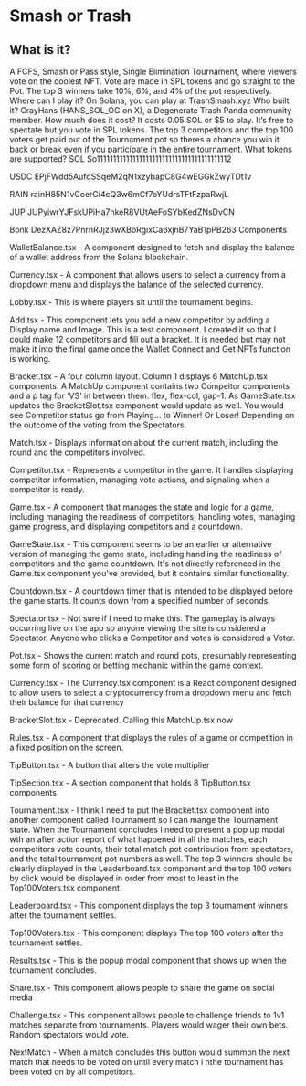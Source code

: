 # Smash or Trash

## What is it?

A FCFS, Smash or Pass style, Single Elimination Tournament, where viewers vote on the coolest NFT. Vote are made in SPL tokens and go straight to the Pot. The top 3 winners take 10%, 6%, and 4% of the pot respectively. 
Where can I play it?
On Solana, you can play at TrashSmash.xyz
Who built it? 
CrayHans (HANS_SOL_OG on X), a Degenerate Trash Panda community member.
How much does it cost?
It costs 0.05 SOL or $5 to play. It’s free to spectate but you vote in SPL tokens. The top 3 competitors and the top 100 voters get paid out of the Tournament pot so theres a chance you win it back or break even if you participate in the entire tournament.
What tokens are supported?
SOL
So11111111111111111111111111111111111111112

USDC
EPjFWdd5AufqSSqeM2qN1xzybapC8G4wEGGkZwyTDt1v

RAIN
rainH85N1vCoerCi4cQ3w6mCf7oYUdrsTFtFzpaRwjL

JUP
JUPyiwrYJFskUPiHa7hkeR8VUtAeFoSYbKedZNsDvCN

Bonk
DezXAZ8z7PnrnRJjz3wXBoRgixCa6xjnB7YaB1pPB263
Components

WalletBalance.tsx - A component designed to fetch and display the balance of a wallet address from the Solana blockchain.

Currency.tsx - A component that allows users to select a currency from a dropdown menu and displays the balance of the selected currency.

Lobby.tsx - This is where players sit until the tournament begins.

Add.tsx - This component lets you add a new competitor by adding a Display name and Image. This is a test component. I created it so that I could make 12 competitors and fill out a bracket. It is needed but may not make it into the final game once the Wallet Connect and Get NFTs function is working.

Bracket.tsx - A four column layout. Column 1 displays 6 MatchUp.tsx components. A MatchUp component contains two Compeitor components and a p tag for ‘VS’ in between them. flex, flex-col, gap-1. As GameState.tsx updates the BracketSlot.tsx component would update as well. You would see Competitor status go from Playing… to Winner! Or Loser! Depending on the outcome of the voting from the Spectators. 

Match.tsx - Displays information about the current match, including the round and the competitors involved.

Competitor.tsx - Represents a competitor in the game. It handles displaying competitor information, managing vote actions, and signaling when a competitor is ready.

Game.tsx - A component that manages the state and logic for a game, including managing the readiness of competitors, handling votes, managing game progress, and displaying competitors and a countdown.

GameState.tsx - This component seems to be an earlier or alternative version of managing the game state, including handling the readiness of competitors and the game countdown. It's not directly referenced in the Game.tsx component you've provided, but it contains similar functionality.

Countdown.tsx - A countdown timer that is intended to be displayed before the game starts. It counts down from a specified number of seconds.

Spectator.tsx - Not sure if I need to make this. The gameplay is always occurring live on the app so anyone viewing the site is considered a Spectator. Anyone who clicks a Competitor and votes is considered a Voter.

Pot.tsx - Shows the current match and round pots, presumably representing some form of scoring or betting mechanic within the game context.

Currency.tsx -  The Currency.tsx component is a React component designed to allow users to select a cryptocurrency from a dropdown menu and fetch their balance for that currency

BracketSlot.tsx - Deprecated. Calling this MatchUp.tsx now

Rules.tsx - A component that displays the rules of a game or competition in a fixed position on the screen.

TipButton.tsx - A button that alters the vote multiplier

TipSection.tsx - A section component that holds 8 TipButton.tsx components

Tournament.tsx - I think I need to put the Bracket.tsx component into another component called Tournament so I can mange the Tournament state. When the Tournament concludes I need to present a pop up modal wth an after action report of what happened in all the matches, each competitors vote counts, their total match pot contribution from spectators, and the total tournament pot numbers as well. The top 3 winners should be clearly displayed in the Leaderboard.tsx component and the top 100 voters by click would be displayed in order from most to least in the Top100Voters.tsx component.

Leaderboard.tsx - This component displays the top 3 tournament winners after the tournament settles.

Top100Voters.tsx - This component displays The top 100 voters after the tournament settles.

Results.tsx - This is the popup modal component that shows up when the tournament concludes.

Share.tsx - This component allows people to share the game on social media

Challenge.tsx - This component allows people to challenge friends to 1v1 matches separate from tournaments. Players would wager their own bets. Random spectators would vote.

NextMatch - When a match concludes this button would summon the next match that needs to be voted on until every match i nthe tournament has been voted on by all competitors.
